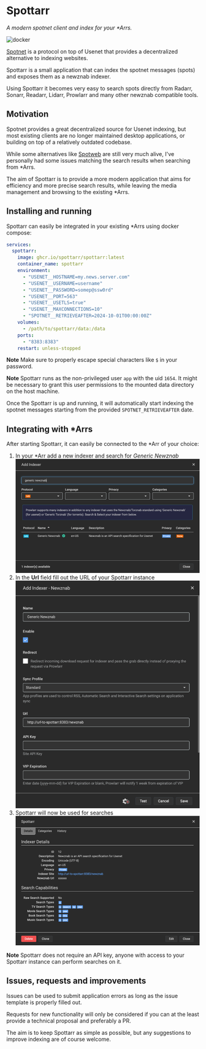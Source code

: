 # Spottarr
_A modern spotnet client and index for your *Arrs._

![docker](https://img.shields.io/docker/v/spottarr/spottarr?logo=docker&logoColor=%23fff)

[Spotnet](https://github.com/spotnet/spotnet/wiki) is a protocol on top of Usenet that provides a decentralized alternative to indexing websites. 

Spottarr is a small application that can index the spotnet messages (spots) and exposes them as a newznab indexer.

Using Spottarr it becomes very easy to search spots directly from Radarr, Sonarr, Readarr, Lidarr, Prowlarr and many other newznab compatible tools. 


## Motivation
Spotnet provides a great decentralized source for Usenet indexing, but most existing clients are no longer maintained desktop applications, or building on top of a relatively outdated codebase.

While some alternatives like [Spotweb](https://github.com/spotweb/spotweb) are still very much alive, I've personally had some issues matching the search results when searching from *Arrs.

The aim of Spottarr is to provide a more modern application that aims for efficiency and more precise search results, while leaving the media management and browsing to the existing *Arrs.

## Installing and running
Spottarr can easily be integrated in your existing *Arrs using docker compose:
```yaml
services:
  spottarr:
    image: ghcr.io/spottarr/spottarr:latest
    container_name: spottarr    
    environment:
      - "USENET__HOSTNAME=my.news.server.com"
      - "USENET__USERNAME=username"
      - "USENET__PASSWORD=somep@ssw0rd"
      - "USENET__PORT=563"
      - "USENET__USETLS=true"
      - "USENET__MAXCONNECTIONS=10"
      - "SPOTNET__RETRIEVEAFTER=2024-10-01T00:00:00Z"
    volumes:
      - /path/to/spottarr/data:/data
    ports:
      - "8383:8383"
    restart: unless-stopped
```
**Note** Make sure to properly escape special characters like `$` in your password.

**Note** Spottarr runs as the non-privileged user `app` with the uid `1654`. It might be necessary to grant this user permissions to the mounted data directory on the host machine. 

Once the Spottarr is up and running, it will automatically start indexing the spotnet messages starting from the provided `SPOTNET_RETRIEVEAFTER` date.

## Integrating with *Arrs
After starting Spottarr, it can easily be connected to the *Arr of your choice:

1. In your *Arr add a new indexer and search for *Generic Newznab*
![Step 1](docs/arr-1.png)
2. In the **Url** field fill out the URL of your Spottarr instance 
![Step 2](docs/arr-2.png)
3. Spottarr will now be used for searches
![Step 3](docs/arr-3.png)

**Note** Spottarr does not require an API key, anyone with access to your Spottarr instance can perform searches on it.

## Issues, requests and improvements
Issues can be used to submit application errors as long as the issue template is properly filled out.

Requests for new functionality will only be considered if you can at the least provide a technical proposal and preferably a PR. 

The aim is to keep Spottarr as simple as possible, but any suggestions to improve indexing are of course welcome. 
